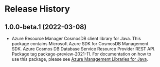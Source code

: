 # Release History

## 1.0.0-beta.1 (2022-03-08)

- Azure Resource Manager CosmosDB client library for Java. This package contains Microsoft Azure SDK for CosmosDB Management SDK. Azure Cosmos DB Database Service Resource Provider REST API. Package tag package-preview-2021-11. For documentation on how to use this package, please see [Azure Management Libraries for Java](https://aka.ms/azsdk/java/mgmt).
